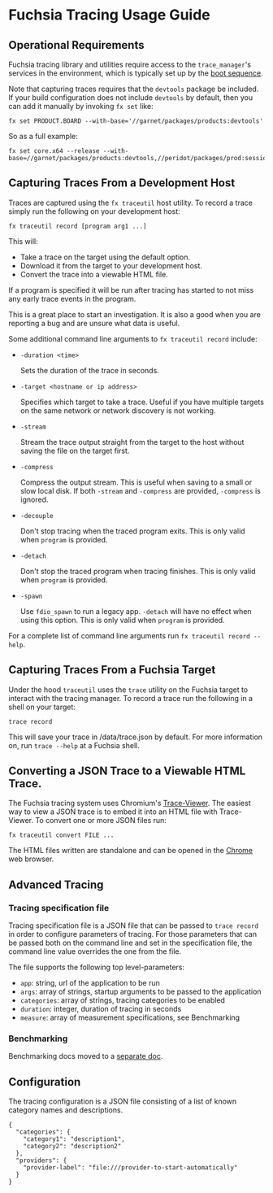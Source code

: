 # Fuchsia Tracing Usage Guide

## Operational Requirements

Fuchsia tracing library and utilities require access to the `trace_manager`'s
services in the environment, which is typically set up by the
[boot sequence](/docs/the-book/boot_sequence.md).

Note that capturing traces requires that the `devtools` package be included.  If your build
configuration does not include `devtools` by default, then you can add it manually by invoking
`fx set` like:

```{shell}
fx set PRODUCT.BOARD --with-base='//garnet/packages/products:devtools'
```

So as a full example:

```{shell}
fx set core.x64 --release --with-base=//garnet/packages/products:devtools,//peridot/packages/prod:sessionctl'
```

## Capturing Traces From a Development Host

Traces are captured using the `fx traceutil` host utility.  To record a trace
simply run the following on your development host:

```{shell}
fx traceutil record [program arg1 ...]
```

This will:
 * Take a trace on the target using the default option.
 * Download it from the target to your development host.
 * Convert the trace into a viewable HTML file.

If a program is specified it will be run after tracing has started to not
miss any early trace events in the program.

This is a great place to start an investigation.  It is also a good when you
are reporting a bug and are unsure what data is useful.

Some additional command line arguments to `fx traceutil record` include:
 * `-duration <time>`

   Sets the duration of the trace in seconds.

 * `-target <hostname or ip address>`

   Specifies which target to take a trace.  Useful if you have multiple
   targets on the same network or network discovery is not working.

 * `-stream`

   Stream the trace output straight from the target to the host without
   saving the file on the target first.

 * `-compress`

   Compress the output stream. This is useful when saving to a small or slow
   local disk. If both `-stream` and `-compress` are provided, `-compress`
   is ignored.

 * `-decouple`

   Don't stop tracing when the traced program exits.
   This is only valid when `program` is provided.

 * `-detach`

   Don't stop the traced program when tracing finishes.
   This is only valid when `program` is provided.

 * `-spawn`

   Use `fdio_spawn` to run a legacy app.
   `-detach` will have no effect when using this option.
   This is only valid when `program` is provided.

For a complete list of command line arguments run `fx traceutil record --help`.

## Capturing Traces From a Fuchsia Target

Under the hood `traceutil` uses the `trace` utility on the Fuchsia
target to interact with the tracing manager.  To record a trace run the
following in a shell on your target:

```{shell}
trace record
```

This will save your trace in /data/trace.json by default.  For more information
on, run `trace --help` at a Fuchsia shell.

## Converting a JSON Trace to a Viewable HTML Trace.

The Fuchsia tracing system uses Chromium's
[Trace-Viewer](https://github.com/catapult-project/catapult/tree/master/tracing).
The easiest way to view a JSON trace is to embed it into an HTML file with
Trace-Viewer.  To convert one or more JSON files run:

```{shell}
fx traceutil convert FILE ...
```

The HTML files written are standalone and can be opened in the
[Chrome](https://google.com/chrome) web browser.

## Advanced Tracing

### Tracing specification file

Tracing specification file is a JSON file that can be passed to `trace record`
in order to configure parameters of tracing. For those parameters that can be
passed both on the command line and set in the specification file, the command
line value overrides the one from the file.

The file supports the following top level-parameters:

 - `app`: string, url of the application to be run
 - `args`: array of strings, startup arguments to be passed to the application
 - `categories`: array of strings, tracing categories to be enabled
 - `duration`: integer, duration of tracing in seconds
 - `measure`: array of measurement specifications, see Benchmarking

### Benchmarking

Benchmarking docs moved to a [separate doc](
/docs/development/benchmarking/trace_based_benchmarking.md).

## Configuration

The tracing configuration is a JSON file consisting of a list of known
category names and descriptions.

    {
      "categories": {
        "category1": "description1",
        "category2": "description2"
      },
      "providers": {
        "provider-label": "file:///provider-to-start-automatically"
      }
    }
